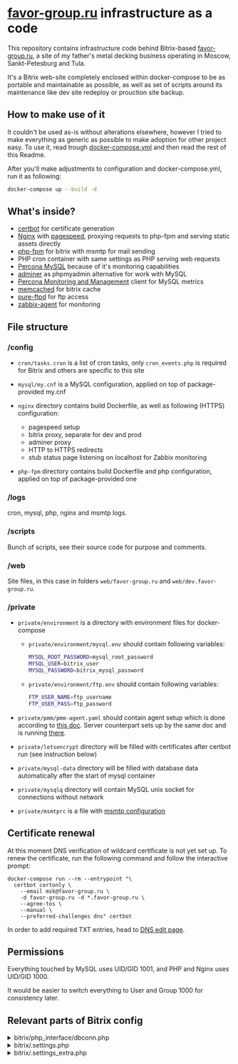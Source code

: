 # [favor-group.ru](https://favor-group.ru) infrastructure as a code

This repository contains infrastructure code behind Bitrix-based [favor-group.ru](https://favor-group.ru), a site
of my father's metal decking business operating in Moscow, Sankt-Petesburg and Tula.

It's a Bitrix web-site completely enclosed within docker-compose to be as portable and maintainable as possible,
as well as set of scripts around its maintenance like dev site redeploy or prouction site backup.

## How to make use of it

It couldn't be used as-is without alterations elsewhere, however I tried to make everything as generic
as possible to make adoption for other project easy. To use it, read trough [docker-compose.yml](docker-compose.yml)
and then read the rest of this Readme.

After you'll make adjustments to configuration and docker-compose.yml, run it as following:

```bash
docker-compose up --build -d
```

## What's inside?

- [certbot](https://certbot.eff.org/) for certificate generation
- [Nginx](https://www.nginx.com/) with [pagespeed](https://developers.google.com/speed/pagespeed/module), proxying requests to php-fpm and serving static assets directly
- [php-fpm](https://www.php.net/manual/en/install.fpm.php) for bitrix with msmtp for mail sending
- PHP cron container with same settings as PHP serving web requests
- [Percona MySQL](https://www.percona.com/software/mysql-database/percona-server) because of it's monitoring capabilities
- [adminer](https://www.adminer.org/) as phpmyadmin alternative for work with MySQL
- [Percona Monitoring and Management](https://www.percona.com/doc/percona-monitoring-and-management/2.x/index.html) client for MySQL metrics
- [memcached](https://memcached.org/) for bitrix cache
- [pure-ftpd](https://www.pureftpd.org/project/pure-ftpd/) for ftp access
- [zabbix-agent](https://www.zabbix.com/zabbix_agent) for monitoring

## File structure

### /config

- `cron/tasks.cron` is a list of cron tasks, only `cron_events.php` is required for Bitrix and others are specific to this site

- `mysql/my.cnf` is a MySQL configuration, applied on top of package-provided my.cnf

- `nginx` directory contains build Dockerfile, as well as following (HTTPS) configuration:
  - pagespeed setup
  - bitrix proxy, separate for dev and prod
  - adminer proxy
  - HTTP to HTTPS redirects
  - stub status page listening on localhost for Zabbix monitoring

- `php-fpm` directory contains build Dockerfile and php configuration, applied on top of package-provided one

### /logs

cron, mysql, php, nginx and msmtp logs.

### /scripts

Bunch of scripts, see their source code for purpose and comments.

### /web

Site files, in this case in folders `web/favor-group.ru` and `web/dev.favor-group.ru`.

### /private

- `private/environment` is a directory with environment files for docker-compose

    - `private/environment/mysql.env` should contain following variables:

      ```bash
      MYSQL_ROOT_PASSWORD=mysql_root_password
      MYSQL_USER=bitrix_user
      MYSQL_PASSWORD=bitrix_mysql_password
      ```

    - `private/environment/ftp.env` should contain following variables:
  
      ```bash
      FTP_USER_NAME=ftp_username
      FTP_USER_PASS=ftp_password
      ```

- `private/pmm/pmm-agent.yaml` should contain agent setup which is done according to
  [this doc](https://gist.github.com/paskal/48f10a0a584f4849be6b0889ede9262b).
  Server counterpart sets up by the same doc and is running [there](https://github.com/paskal/terrty/).

- `private/letsencrypt` directory will be filled with certificates after certbot run (see instruction below)

- `private/mysql-data` directory will be filled with database data automatically after the start of mysql container

- `private/mysqlq` directory will contain MySQL unix socket for connections without network

- `private/msmtprc` is a file with [msmtp configuration](https://wiki.archlinux.org/index.php/Msmtp)

## Certificate renewal

At this moment DNS verification of wildcard certificate is not yet set up.
To renew the certificate, run the following command and follow the interactive prompt:

```shell
docker-compose run --rm --entrypoint "\
  certbot certonly \
    --email msk@favor-group.ru \
    -d favor-group.ru -d *.favor-group.ru \
    --agree-tos \
    --manual \
    --preferred-challenges dns" certbot
```

In order to add required TXT entries, head to [DNS edit page](https://fornex.com/my/dns/favor-group.ru/).

## Permissions

Everything touched by MySQL uses UID/GID 1001, and PHP and Nginx uses UID/GID 1000.

It would be easier to switch everything to User and Group 1000 for consistency later.


## Relevant parts of Bitrix config

<details><summary>bitrix/php_interface/dbconn.php</summary>

```php
define('BX_CRONTAB_SUPPORT', true);

define("BX_USE_MYSQLI", true);
define("DBPersistent", true);
define("DELAY_DB_CONNECT", true);
$DBType = "mysql";
$DBHost = "localhost";
$DBName = "<DBNAME>";
$DBLogin = "<DBUSER>";
$DBPassword = "<DBPASSWORD>";
define('BX_TEMPORARY_FILES_DIRECTORY', '/tmp');

define("BX_CACHE_TYPE", "memcache");
define("BX_CACHE_SID", "prod"); // or "dev" in case of dev config
define("BX_MEMCACHE_HOST", "memcached");
define("BX_MEMCACHE_PORT", "11211");
```

</details>

<details><summary>bitrix/.settings.php</summary>

```php
  'connections' =>
  array (
    'value' =>
    array (
      'default' =>
      array (
        'className' => '\\Bitrix\\Main\\DB\\MysqliConnection',
        'host' => 'localhost',
        'database' => '<DBNAME>',
        'login' => '<DBUSER>',
        'password' => '<DBPASSWORD>',
        'options' => 2.0,
      ),
    ),
    'readonly' => true,
  ),
```

</details>

<details><summary>bitrix/.settings_extra.php</summary>

```php
<?php
return array(
  'cache' => array(
    'value' => array(
      'type' => 'memcache',
      'memcache' => array(
        'host' => 'memcached',
        'port' => '11211',
      ),
      'sid' => "prod" // or "dev" in case of dev config
    ),
  ),
);
?>
```

</details>
